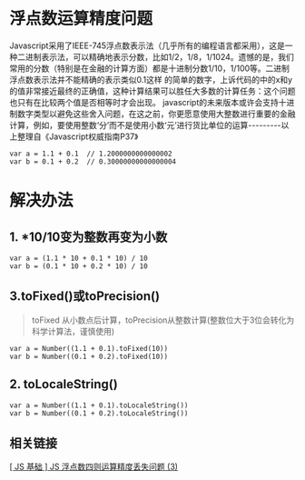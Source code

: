 # 浮点数运算精度问题

Javascript采用了IEEE-745浮点数表示法（几乎所有的编程语言都采用），这是一种二进制表示法，可以精确地表示分数，比如1/2，1/8，1/1024。遗憾的是，我们常用的分数（特别是在金融的计算方面）都是十进制分数1/10，1/100等。二进制浮点数表示法并不能精确的表示类似0.1这样 的简单的数字，上诉代码的中的x和y的值非常接近最终的正确值，这种计算结果可以胜任大多数的计算任务：这个问题也只有在比较两个值是否相等时才会出现。 javascript的未来版本或许会支持十进制数字类型以避免这些舍入问题，在这之前，你更愿意使用大整数进行重要的金融计算，例如，要使用整数‘分’而不是使用小数‘元’进行货比单位的运算---------以上整理自《Javascript权威指南P37》


```
var a = 1.1 + 0.1  // 1.2000000000000002
var b = 0.1 + 0.2  // 0.30000000000000004
```

# 解决办法

## 1. *10/10变为整数再变为小数

```
var a = (1.1 * 10 + 0.1 * 10) / 10
var b = (0.1 * 10 + 0.2 * 10) / 10
```

## 3.toFixed()或toPrecision()

> toFixed 从小数点后计算，toPrecision从整数计算(整数位大于3位会转化为科学计算法，谨慎使用)

```
var a = Number((1.1 + 0.1).toFixed(10))
var b = Number((0.1 + 0.2).toFixed(10))
```

## 2. toLocaleString()

```
var a = Number((1.1 + 0.1).toLocaleString())
var b = Number((0.1 + 0.2).toLocaleString())
```

## 相关链接

[[ JS 基础 ] JS 浮点数四则运算精度丢失问题 (3)](https://segmentfault.com/a/1190000002613722)

